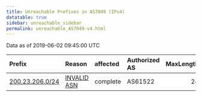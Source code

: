 ```yaml
---
title: Unreachable Prefixes in AS7049 (IPv4)
datatable: true
sidebar: unreachable_sidebar
permalink: unreachable_AS7049-v4.html
---
```


Data as of 2019-06-02 09:45:00 UTC


<div class="datatable-begin"></div>

| Prefix                                                   | Reason                                                                                                | affected   | Authorized AS   |   MaxLength | Anchor                                         |   unreachable /24s |
|:---------------------------------------------------------|:------------------------------------------------------------------------------------------------------|:-----------|:----------------|------------:|:-----------------------------------------------|-------------------:|
| [200.23.206.0/24](https://stat.ripe.net/200.23.206.0/24) | [INVALID ASN](https://rpki-validator.ripe.net/announcement-preview?asn=AS7049&prefix=200.23.206.0/24) | complete   | AS61522         |          24 | [LACNIC](unreachable_LACNIC_RPKI_Root-v4.html) |                  1 |

<div class="datatable-end"></div>